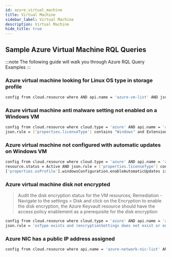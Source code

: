 ```yaml
---
id: azure_virtual_machine
title: Virtual Machine
sidebar_label: Virtual Machine
description: Virtual Machine
hide_title: true
---
```


## Sample Azure Virtual Machine RQL Queries

:::note
The following guide will walk you through Azure RQL Query Examples
:::

### Azure virtual machine looking for Linux OS type in storage profile

```bash
config from cloud.resource where AND api.name = 'azure-vm-list' AND json.rule = ['properties.storageProfile'].osDisk.osType contains "Linux"
```

### Azure virtual machine anti malware setting not enabled on a Windows VM

```bash
config from cloud.resource where cloud.type = 'azure' AND api.name = 'azure-vm-list' AND resource.status = Active AND
json.rule = ['properties.licenseType'] contains "Windows" and Extensions.IaaSAntimalware.settings.AntimalwareEnabled is false
```

### Azure virtual machine not configured with automatic updates on Windows VM

```bash
config from cloud.resource where cloud.type = 'azure' AND api.name = 'azure-vm-list' AND
resource.status = Active AND json.rule = ['properties.licenseType'] contains "Windows" and
['properties.osProfile'].windowsConfiguration.enableAutomaticUpdates is true
```

### Azure virtual machine disk not encrypted

> Audit the disk encryption status for the VM resources; Remediation - Navigate to the settings > Disk and click on the Encryption to enable the disk encryption, the Azure Keyvault resource should have the access policy enablement as a prerequisite for the disk encryption

```bash
config from cloud.resource where cloud.type = 'azure' AND api.name = 'azure-disk-list' and
json.rule = 'osType exists and (encryptionSettings does not exist or encryptionSettings.enabled == false)'
```

### Azure NIC has a public IP address assigned

```bash
config from cloud.resource where api.name = 'azure-network-nic-list' AND json.rule = ['properties.ipConfigurations'][*].['properties.publicIPAddress'].['publicIpAddress'] exists
```
